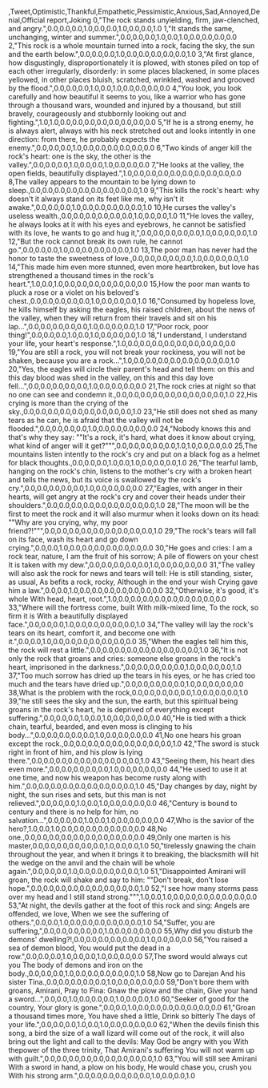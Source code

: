 ,Tweet,Optimistic,Thankful,Empathetic,Pessimistic,Anxious,Sad,Annoyed,Denial,Official report,Joking
0,"The rock stands unyielding, firm, jaw-clenched, and angry.",0.0,0.0,0.0,1.0,0.0,0.0,1.0,0.0,0.0,1.0
1,"It stands the same, unchanging, winter and summer.",0.0,0.0,0.0,1.0,0.0,1.0,0.0,0.0,0.0,0.0
2,"This rock is a whole mountain turned into a rock, facing the sky, the sun and the earth below.",0.0,0.0,0.0,1.0,0.0,0.0,0.0,0.0,0.0,1.0
3,"At first glance, how disgustingly, disproportionately it is plowed, with stones piled on top of each other irregularly, disorderly: in some places blackened, in some places yellowed, in other places bluish, scratched, wrinkled, washed and grooved by the flood.",0.0,0.0,0.0,1.0,0.0,1.0,0.0,0.0,0.0,0.0
4,"You look, you look carefully and how beautiful it seems to you, like a warrior who has gone through a thousand wars, wounded and injured by a thousand, but still bravely, courageously and stubbornly looking out and fighting.",1.0,1.0,0.0,0.0,0.0,0.0,0.0,0.0,0.0,0.0
5,"If he is a strong enemy, he is always alert, always with his neck stretched out and looks intently in one direction: from there, he probably expects the enemy.",0.0,0.0,0.0,1.0,0.0,0.0,0.0,0.0,0.0,0.0
6,"Two kinds of anger kill the rock's heart: one is the sky, the other is the valley.",0.0,0.0,0.0,1.0,0.0,0.0,1.0,0.0,0.0,0.0
7,"He looks at the valley, the open fields, beautifully displayed.",1.0,0.0,0.0,0.0,0.0,0.0,0.0,0.0,0.0,0.0
8,The valley appears to the mountain to be lying down to sleep.,0.0,0.0,0.0,0.0,0.0,0.0,0.0,0.0,0.0,1.0
9,"This kills the rock's heart: why doesn't it always stand on its feet like me, why isn't it awake.",0.0,0.0,0.0,1.0,0.0,0.0,0.0,0.0,0.0,1.0
10,He curses the valley's useless wealth.,0.0,0.0,0.0,0.0,0.0,0.0,1.0,0.0,0.0,1.0
11,"He loves the valley, he always looks at it with his eyes and eyebrows, he cannot be satisfied with its love, he wants to go and hug it,",0.0,0.0,0.0,0.0,0.0,1.0,0.0,0.0,0.0,1.0
12,"But the rock cannot break its own rule, he cannot go.",0.0,0.0,0.0,1.0,0.0,0.0,0.0,0.0,0.0,1.0
13,The poor man has never had the honor to taste the sweetness of love.,0.0,0.0,0.0,0.0,0.0,1.0,0.0,0.0,0.0,1.0
14,"This made him even more stunned, even more heartbroken, but love has strengthened a thousand times in the rock's heart.",1.0,0.0,1.0,0.0,0.0,0.0,0.0,0.0,0.0,0.0
15,How the poor man wants to pluck a rose or a violet on his beloved's chest.,0.0,0.0,0.0,0.0,0.0,1.0,0.0,0.0,0.0,1.0
16,"Consumed by hopeless love, he kills himself by asking the eagles, his raised children, about the news of the valley, when they will return from their travels and sit on his lap...",0.0,0.0,0.0,0.0,0.0,1.0,0.0,0.0,0.0,1.0
17,"Poor rock, poor thing!",0.0,0.0,0.0,1.0,0.0,1.0,0.0,0.0,0.0,1.0
18,"I understand, I understand your life, your heart's response.",1.0,0.0,0.0,0.0,0.0,0.0,0.0,0.0,0.0,0.0
19,"You are still a rock, you will not break your rockiness, you will not be shaken, because you are a rock...",1.0,0.0,0.0,0.0,0.0,0.0,0.0,0.0,0.0,1.0
20,"Yes, the eagles will circle their parent's head and tell them: on this and this day blood was shed in the valley, on this and this day love fell...",0.0,0.0,0.0,0.0,0.0,1.0,0.0,0.0,0.0,0.0
21,The rock cries at night so that no one can see and condemn it.,0.0,0.0,0.0,0.0,0.0,0.0,0.0,0.0,0.0,1.0
22,His crying is more than the crying of the sky.,0.0,0.0,0.0,0.0,0.0,0.0,0.0,0.0,0.0,1.0
23,"He still does not shed as many tears as he can, he is afraid that the valley will not be flooded.",0.0,0.0,0.0,0.0,1.0,0.0,0.0,0.0,0.0,0.0
24,"Nobody knows this and that's why they say: ""It's a rock, it's hard, what does it know about crying, what kind of anger will it get?""",0.0,0.0,0.0,0.0,0.0,1.0,1.0,0.0,0.0,0.0
25,The mountains listen intently to the rock's cry and put on a black fog as a helmet for black thoughts.,0.0,0.0,0.0,1.0,0.0,1.0,0.0,0.0,0.0,1.0
26,"The tearful lamb, hanging on the rock's chin, listens to the mother's cry with a broken heart and tells the news, but its voice is swallowed by the rock's cry.",0.0,0.0,0.0,0.0,0.0,1.0,0.0,0.0,0.0,0.0
27,"Eagles, with anger in their hearts, will get angry at the rock's cry and cover their heads under their shoulders.",0.0,0.0,0.0,0.0,0.0,0.0,0.0,0.0,0.0,1.0
28,"The moon will be the first to meet the rock and it will also murmur when it looks down on its head: ""Why are you crying, why, my poor friend?!""",0.0,0.0,0.0,0.0,0.0,0.0,0.0,0.0,0.0,1.0
29,"The rock's tears will fall on its face, wash its heart and go down crying.",0.0,0.0,1.0,0.0,0.0,0.0,0.0,0.0,0.0,0.0
30,"He goes and cries: I am a rock tear, nature, I am the fruit of his sorrow; A pile of flowers on your chest It is taken with my dew.",0.0,0.0,0.0,0.0,0.0,1.0,0.0,0.0,0.0,0.0
31,"The valley will also ask the rock for news and tears will tell: He is still standing, sister, as usual, As befits a rock, rocky, Although in the end your wish Crying gave him a law.",0.0,0.0,1.0,0.0,0.0,0.0,0.0,0.0,0.0,0.0
32,"Otherwise, it's good, it's whole With head, heart, root.",1.0,0.0,0.0,0.0,0.0,0.0,0.0,0.0,0.0,0.0
33,"Where will the fortress come, built With milk-mixed lime, To the rock, so firm it is With a beautifully displayed face.",0.0,0.0,0.0,1.0,0.0,0.0,0.0,0.0,0.0,1.0
34,"The valley will lay the rock's tears on its heart, comfort it, and become one with it.",0.0,0.0,1.0,0.0,0.0,0.0,0.0,0.0,0.0,0.0
35,"When the eagles tell him this, the rock will rest a little.",0.0,0.0,0.0,0.0,0.0,0.0,0.0,0.0,0.0,1.0
36,"It is not only the rock that groans and cries: someone else groans in the rock's heart, imprisoned in the darkness.",0.0,0.0,0.0,0.0,0.0,1.0,0.0,0.0,0.0,1.0
37,"Too much sorrow has dried up the tears in his eyes, or he has cried too much and the tears have dried up.",0.0,0.0,0.0,0.0,0.0,1.0,0.0,0.0,0.0,0.0
38,What is the problem with the rock,0.0,0.0,0.0,0.0,0.0,1.0,0.0,0.0,0.0,1.0
39,"he still sees the sky and the sun, the earth, but this spiritual being groans in the rock's heart, he is deprived of everything except suffering.",0.0,0.0,0.0,1.0,0.0,1.0,0.0,0.0,0.0,0.0
40,"He is tied with a thick chain, tearful, bearded, and even moss is clinging to his body...",0.0,0.0,0.0,0.0,0.0,1.0,0.0,0.0,0.0,0.0
41,No one hears his groan except the rock.,0.0,0.0,0.0,0.0,0.0,0.0,0.0,0.0,0.0,1.0
42,"The sword is stuck right in front of him, and his plow is lying there.",0.0,0.0,0.0,0.0,0.0,0.0,0.0,0.0,0.0,1.0
43,"Seeing them, his heart dies even more.",0.0,0.0,0.0,0.0,0.0,1.0,0.0,0.0,0.0,0.0
44,"He used to use it at one time, and now his weapon has become rusty along with him.",0.0,0.0,0.0,0.0,0.0,0.0,0.0,0.0,0.0,1.0
45,"Day changes by day, night by night, the sun rises and sets, but this man is not relieved.",0.0,0.0,0.0,1.0,0.0,1.0,0.0,0.0,0.0,0.0
46,"Century is bound to century and there is no help for him, no salvation...",0.0,0.0,0.0,1.0,0.0,1.0,0.0,0.0,0.0,0.0
47,Who is the savior of the hero?,1.0,0.0,1.0,0.0,0.0,0.0,0.0,0.0,0.0,0.0
48,No one.,0.0,0.0,0.0,0.0,0.0,0.0,0.0,0.0,0.0,0.0
49,Only one marten is his master,0.0,0.0,0.0,0.0,0.0,0.0,1.0,0.0,0.0,1.0
50,"tirelessly gnawing the chain throughout the year, and when it brings it to breaking, the blacksmith will hit the wedge on the anvil and the chain will be whole again.",0.0,0.0,0.0,1.0,0.0,0.0,0.0,0.0,0.0,1.0
51,"Disappointed Amirani will groan, the rock will shake and say to him: ""Don't break, don't lose hope.",0.0,0.0,0.0,0.0,0.0,0.0,0.0,0.0,0.0,1.0
52,"I see how many storms pass over my head and I still stand strong.""",1.0,0.0,1.0,0.0,0.0,0.0,0.0,0.0,0.0,0.0
53,"At night, the devils gather at the foot of this rock and sing: Angels are offended, we love, When we see the suffering of others.",0.0,0.0,1.0,0.0,0.0,0.0,0.0,0.0,0.0,1.0
54,"Suffer, you are suffering,",0.0,0.0,0.0,0.0,0.0,1.0,0.0,0.0,0.0,0.0
55,Why did you disturb the demons' dwelling?!,0.0,0.0,0.0,0.0,0.0,0.0,1.0,0.0,0.0,0.0
56,"You raised a sea of ​​demon blood, You would put the dead in a row.",0.0,0.0,0.0,1.0,0.0,0.0,1.0,0.0,0.0,0.0
57,The sword would always cut you The body of demons and iron on the body.,0.0,0.0,0.0,1.0,0.0,0.0,0.0,0.0,0.0,1.0
58,Now go to Darejan And his sister Tina.,0.0,0.0,0.0,0.0,0.0,1.0,0.0,0.0,0.0,0.0
59,"Don't bore them with groans, Amirani, Pray to Fina: Gnaw the plow and the chain, Give your hand a sword...",0.0,0.0,1.0,0.0,0.0,0.0,1.0,0.0,0.0,1.0
60,"Seeker of good for the country, Your glory is gone.",0.0,0.0,1.0,0.0,0.0,0.0,0.0,0.0,0.0,0.0
61,"Groan a thousand times more, You have shed a little, Drink so bitterly The days of your life.",0.0,0.0,0.0,1.0,0.0,1.0,0.0,0.0,0.0,0.0
62,"When the devils finish this song, a bird the size of a wall lizard will come out of the rock, it will also bring out the light and call to the devils: May God be angry with you With thepower of the three trinity, That Amirani's suffering You will not warm up with guilt.",0.0,0.0,0.0,0.0,0.0,0.0,0.0,0.0,0.0,1.0
63,"You will still see Amirani With a sword in hand, a plow on his body, He would chase you, crush you With his strong arm.",0.0,0.0,0.0,0.0,0.0,0.0,1.0,0.0,0.0,1.0
